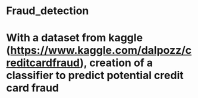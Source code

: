 # Fraud_detection
# With a dataset from kaggle (https://www.kaggle.com/dalpozz/creditcardfraud), creation of a classifier to predict potential credit card fraud
